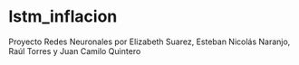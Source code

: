 # lstm_inflacion
 Proyecto Redes Neuronales por Elizabeth Suarez, Esteban Nicolás Naranjo, Raúl Torres y Juan Camilo Quintero
